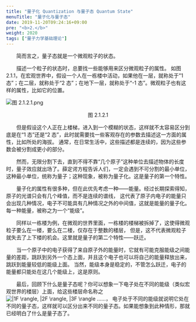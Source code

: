 ```yaml
---
title: "量子化 Quantization 与量子态 Quantum State"
menuTitle: "量子化与量子态"
date: 2019-11-20T09:24:16+09:00
pre: "<b>2.</b>"
weight: 2020
tags: ["量子力学基础理论"]
---
```


&emsp;&emsp;简而言之，量子态就是一个微观粒子的状态。

&emsp;&emsp;描述一个粒子的状态时，总要找一些能够用来区分微观粒子的属性。
如图 2.1.1，在宏观世界中，假设一个人在一栋楼中活动，如果他在一层，就称处于”1 态”；在二层，就称处于“2 态”；在地下一层，就称处于“-1 态”。微观粒子也有这样的属性，比如它的位置。

![图 2.1.2.1.png](/images/图%202.1.2.1.png)
<div align=center>图 2.1.2.1</div>   

&emsp;&emsp;但是假设这个人正在上楼梯，进入到一个模糊的状态，这样就不太容易区分到底是在“1 态”还是“2 态”，此时就需要找一些客观存在的参数去描述这一方面的属性，比如所处的海拔。
通常，在日常生活中，这些描述都是连续的，因为这些参数会被分割成更小的部分。

&emsp;&emsp;然而，无限分割下去，直到不得不靠“几个原子”这种单位去描述物体的长度时，量子效应就出场了。薛定谔方程告诉人们，一定会遇到不可分割的最小单位，
这种最小单位，统称为量子；这种现象，被称为量子化。这是量子的第一个特性。

&emsp;&emsp;量子化的属性有很多种，但在此优先考虑一种——能量。经过长期探索得知，原子的光谱只会有几个峰值，而不是连续的谱线，
这代表了原子内电子的能量只会出现几种情况，电子不可能具有几种情况之外的中间值，这就是能量的量子化。每一种能量，被称之为一个“能级”。

&emsp;&emsp;同样以一栋楼为例，在微观的世界里面，一栋楼的楼梯被拆掉了，这使得微观粒子要么在一楼，要么在二楼，仅存在于整数的楼层，
但是，这不代表微观粒子就失去了上下楼的机会。这里就是量子的第二个特性——跃迁。

&emsp;&emsp;当一个原子中的电子获得了来自原子外的能量时，它就有可能克服能级之间能量的差距，跳跃到另外一个态上面，并且这个电子也可以将自己的能量释放出来，跳跃到能量较低的能级上面。
当然，能级本身是稳定的，不管怎么跃迁，电子的能量都只能处在这几个能级上，这是原则。

&emsp;&emsp;最后，回顾下什么是量子态呢？你可以想象一下电子处在不同的能级（类似宏观世界的楼层）上面，给这些楼层命名称之
<img class="aligncenter" src="https://latex.codecogs.com/gif.latex?\inline&space;\dpi{100}&space;|1F&space;\rangle,&space;|2F&space;\rangle,&space;|3F&space;\rangle&space;......" title="|1F \rangle, |2F \rangle, |3F \rangle ......" style="margin: auto; display: inline;"/>，
电子处于不同的能级就说明它处在不同的量子态，这样就可以区分出来不同的量子态。如果能想象到此种情形，那就已经明白了什么是量子态了。